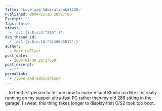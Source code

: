 ```yaml
---
Title: 'Love and Admiration&#8230;'
Published: 2004-01-30 20:27:00
Excerpt: ""
Tags: false
views:
  - 'a:1:{i:0;s:3:"239";}'
dsq_thread_id:
  - 'a:1:{i:0;s:10:"3538635912";}'
author:
  - Marc LaFleur
post_date:
  - 2004-01-30 20:27:00
post_excerpt:
  - ""
permalink:
  - /love-and-admiration/
---
```

<div>
<p>&#8230;to the first person to tell me how to make Visual Studio run like it is really running on my supper-ultra-fast PC&nbsp;rather than my old 286 sitting in the garage. I swear, this thing takes longer to display that O/S2 took too boot.</p></div>